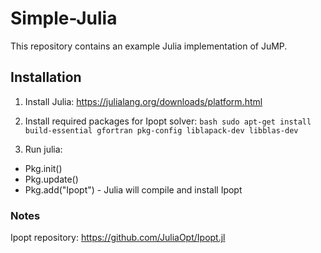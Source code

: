 # Simple-Julia
This repository contains an example Julia implementation of JuMP.


## Installation

1. Install Julia: https://julialang.org/downloads/platform.html
2. Install required packages for Ipopt solver: 
```bash sudo apt-get install build-essential gfortran pkg-config liblapack-dev libblas-dev ```

3. Run julia: 
  - Pkg.init()
  - Pkg.update()
  - Pkg.add("Ipopt") - Julia will compile and install Ipopt
  
### Notes
Ipopt repository: https://github.com/JuliaOpt/Ipopt.jl 


